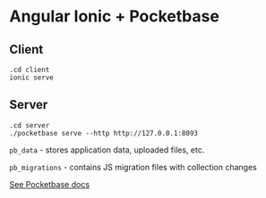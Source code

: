 # Angular Ionic + Pocketbase

## Client

```
.cd client
ionic serve
```

## Server

```
.cd server
./pocketbase serve --http http://127.0.0.1:8093
```

`pb_data` - stores application data, uploaded files, etc.

`pb_migrations` - contains JS migration files with collection changes 

[See Pocketbase docs](https://pocketbase.io/docs/)
